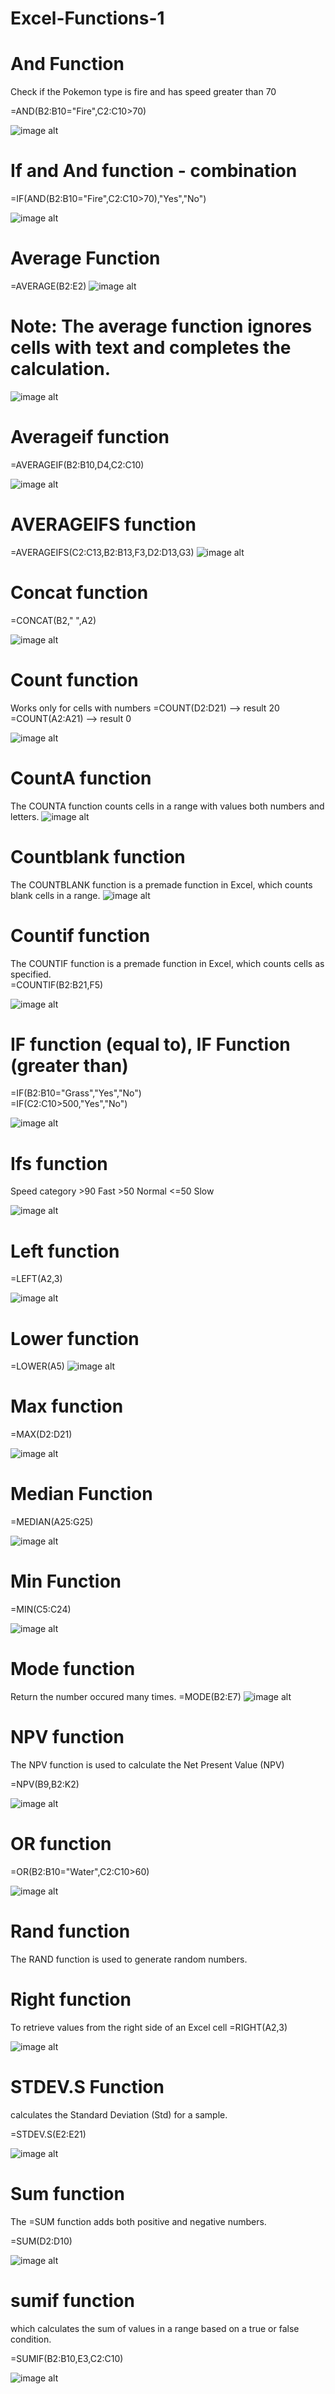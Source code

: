 # Excel-Functions-1

# And Function
Check if the Pokemon type is fire and has speed greater than 70

=AND(B2:B10="Fire",C2:C10>70)
 
![image alt]( https://github.com/nsankareswari-70/Excel-Functions-1/blob/b3b63ca8f7b407194ca999c2e1c677fecf9e0a6b/ex1.png)

# If and And function - combination

=IF(AND(B2:B10="Fire",C2:C10>70),"Yes","No")

![image alt](https://github.com/nsankareswari-70/Excel-Functions-1/blob/57d62b177012c17594ffe5860019d171a2c9b5e1/ex3.png)

# Average Function
=AVERAGE(B2:E2)
![image alt](https://github.com/nsankareswari-70/Excel-Functions-1/blob/46d3b19de6764952bd0d099cc5ccfc8216b329c8/ex4.png)

# Note: The average function ignores cells with text and completes the calculation.

![image alt](https://github.com/nsankareswari-70/Excel-Functions-1/blob/34c1a70bad4dea198d053458f2d74edd57eadf20/ex5.png)

# Averageif function

=AVERAGEIF(B2:B10,D4,C2:C10)

![image alt](https://github.com/nsankareswari-70/Excel-Functions-1/blob/c2bef0ab341e101eeee982d03fbb0fd39250dfe5/ex6.png)

# AVERAGEIFS function
=AVERAGEIFS(C2:C13,B2:B13,F3,D2:D13,G3)
![image alt](https://github.com/nsankareswari-70/Excel-Functions-1/blob/6e04defb38dcf2bb18c9c0c4e72c6b07d0264300/ex7.png)

# Concat function   
=CONCAT(B2," ",A2)

![image alt](https://github.com/nsankareswari-70/Excel-Functions-1/blob/1e49134110ee7d52748dd9713266d566c93f52ef/ex8.png)
# Count function
Works only for cells with numbers
=COUNT(D2:D21)  --> result 20
=COUNT(A2:A21) --> result 0

![image alt](https://github.com/nsankareswari-70/Excel-Functions-1/blob/ed1f6322a37d2961bb83ac7bdf9537cd78095ac3/ex9.png)

# CountA function
The COUNTA function counts cells in a range with values both numbers and letters.
![image alt](https://github.com/nsankareswari-70/Excel-Functions-1/blob/0b14a4e8aa9113479e0002fd05a9add5a9af624b/ex10.png)

# Countblank function
The COUNTBLANK function is a premade function in Excel, which counts blank cells in a range.
![image alt](https://github.com/nsankareswari-70/Excel-Functions-1/blob/4383625d2ea065198a877adfebf9576c28d8f5ab/ex11.png)

# Countif function
The COUNTIF function is a premade function in Excel, which counts cells as specified.    
=COUNTIF(B2:B21,F5)

![image alt](https://github.com/nsankareswari-70/Excel-Functions-1/blob/6c1cb2a6013038c708c370caf71c54e46c6fadd5/ex12.png)

# IF function (equal to), IF Function (greater than)

=IF(B2:B10="Grass","Yes","No")     
=IF(C2:C10>500,"Yes","No")

![image alt](https://github.com/nsankareswari-70/Excel-Functions-1/blob/5cda06346c65e70b126604e4953d358563bce869/ex13.png)

# Ifs function

Speed category
&gt;90 Fast
&gt;50 Normal
&lt;=50 Slow

![image alt](https://github.com/nsankareswari-70/Excel-Functions-1/blob/8aa56961e71f51c7eef6d734049bee65cc4a3c0f/ex14.png)

# Left function
=LEFT(A2,3)   

![image alt](https://github.com/nsankareswari-70/Excel-Functions-1/blob/1091014dee106243c59fea7f511175b9a5f256fe/ex15.png)


# Lower function

=LOWER(A5)
![image alt](https://github.com/nsankareswari-70/Excel-Functions-1/blob/f882fc5c2e38f4a5d71f42c3c645913bf38a3dc7/ex16.png)

# Max function

=MAX(D2:D21)

![image alt](https://github.com/nsankareswari-70/Excel-Functions-1/blob/54df9b978e8a4a47d355eed011bcb753fe0f8cd3/ex17.png)

# Median Function

=MEDIAN(A25:G25)  

![image alt](https://github.com/nsankareswari-70/Excel-Functions-1/blob/bc90e46d51c92c2f5244f85897e8d9898a6ef7fe/ex18.png)

# Min Function

=MIN(C5:C24)

![image alt](https://github.com/nsankareswari-70/Excel-Functions-1/blob/862fd67ff0a457a7a857c16eac02711cecd06428/ex19.png)

# Mode function

Return the number occured many times.
=MODE(B2:E7)
![image alt](https://github.com/nsankareswari-70/Excel-Functions-1/blob/053931941d94cb81754d1017cbbaa9e42bc5762d/ex20.png)

# NPV function

The NPV function is used to calculate the Net Present Value (NPV)

=NPV(B9,B2:K2)

![image alt](https://github.com/nsankareswari-70/Excel-Functions-1/blob/f39bf79159dacb6ba2d87eb400e6d5518de18230/ex21.png)

# OR function

=OR(B2:B10="Water",C2:C10>60)

![image alt](https://github.com/nsankareswari-70/Excel-Functions-1/blob/6a1b252669ecd8ab09ae6b772dbe83a9b5d5a718/ex22.png)

# Rand function
The RAND function is used to generate random numbers.
# Right function
To retrieve values from the right side of an Excel cell
=RIGHT(A2,3)

![image alt](https://github.com/nsankareswari-70/Excel-Functions-1/blob/c5589097d8a50dbf33e8a9f4d28bc303bf64bd05/ex23.png)

# STDEV.S Function
calculates the Standard Deviation (Std) for a sample.

=STDEV.S(E2:E21)

![image alt](https://github.com/nsankareswari-70/Excel-Functions-1/blob/9e8fe3c6f80210a2e7a7dc04ea3ec145596aa071/ex24.png)

# Sum function
The =SUM function adds both positive and negative numbers.

=SUM(D2:D10)

![image alt](https://github.com/nsankareswari-70/Excel-Functions-1/blob/52532aa646a0cdf122d6a6317ce0600f7c230013/ex25.png)

# sumif function
which calculates the sum of values in a range based on a true or false condition.

=SUMIF(B2:B10,E3,C2:C10)

![image alt](https://github.com/nsankareswari-70/Excel-Functions-1/blob/1b5d016b45f7d69143b0d93f4bf4740a0f961137/ex26.png)







